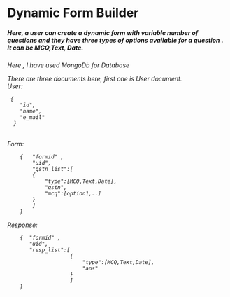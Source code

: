 <h1>Dynamic Form Builder</h1>

<h5> Here, a user can create a dynamic form with variable number of questions and they have three types of options available for a question . It can be 
MCQ,Text, Date.</h5>

<h6> Here , I have used MongoDb for Database

There are three documents here, first one is User document.
<br>
User:
<br>

     {
        "id",
        "name",
        "e_mail"
      }
<br>
Form:
<br>

        {   "formid" ,
            "uid",
            "qstn_list":[
            {
                "type":[MCQ,Text,Date],
                "qstn",
                "mcq":[option1,..]
            }
            ]
        }

Response:
<br>

        {  "formid" ,
           "uid",
           "resp_list":[
                        {
                            "type":[MCQ,Text,Date],
                            "ans"
                        }
                        ]
        }
</h6>